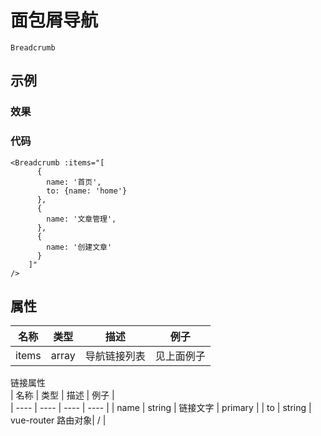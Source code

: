 # 面包屑导航  
`Breadcrumb`      

## 示例  
### 效果  

<Demo>
  <Breadcrumb :items="[
      {
        name: '首页',
        to: {name: 'home'}
      },
      {
        name: '文章管理',
      },
      {
        name: '创建文章',
      }
    ]"
  />
</Demo>

### 代码  
```vue
<Breadcrumb :items="[
      {
        name: '首页',
        to: {name: 'home'}
      },
      {
        name: '文章管理',
      },
      {
        name: '创建文章'
      }
    ]"
/>
```

## 属性  
| 名称 | 类型 | 描述 | 例子 |  
| ---- | ---- | ---- | ---- |
| items | array | 导航链接列表 |见上面例子 |

链接属性  
| 名称 | 类型 | 描述 | 例子 |  
| ---- | ---- | ---- | ---- |
| name | string | 链接文字 | primary |
| to | string | vue-router 路由对象| /  |

